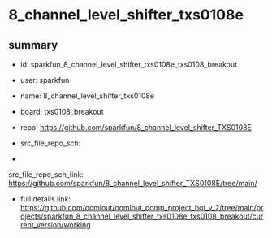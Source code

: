 # 8_channel_level_shifter_txs0108e
 
## summary 
* id: sparkfun_8_channel_level_shifter_txs0108e_txs0108_breakout
* user: sparkfun
* name: 8_channel_level_shifter_txs0108e
* board: txs0108_breakout
* repo: https://github.com/sparkfun/8_channel_level_shifter_TXS0108E



* src_file_repo_sch: 
*
 src_file_repo_sch_link: https://github.com/sparkfun/8_channel_level_shifter_TXS0108E/tree/main/
* full details link: https://github.com/oomlout/oomlout_oomp_project_bot_v_2/tree/main/projects/sparkfun_8_channel_level_shifter_txs0108e_txs0108_breakout/current_version/working  






